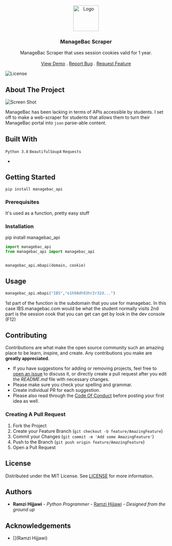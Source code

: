 <br/>
<p align="center">
  <a href="https://github.com/rhijjawi/ManageBac-API">
    <img src="https://s3.imgcdn.dev/UcujO.png" alt="Logo" width="80" height="80">
  </a>

  <h3 align="center">ManageBac Scraper</h3>

  <p align="center">
    ManageBac Scraper that uses session cookies valid for 1 year.
    <br/>
    <br/>
    <a href="https://github.com/rhijjawi/ManageBac-API">View Demo</a>
    .
    <a href="https://github.com/rhijjawi/ManageBac-API/issues">Report Bug</a>
    .
    <a href="https://github.com/rhijjawi/ManageBac-API/issues">Request Feature</a>
  </p>
</p>

![License](https://img.shields.io/github/license/rhijjawi/ManageBac-API) 

## About The Project

![Screen Shot](images/screenshot.png)

ManageBac has been lacking in terms of APIs accessible by students. I set off to make a web-scraper for students that allows them to turn their ManageBac portal into `json` parse-able content.

## Built With

`Python 3.8`
`BeautifulSoup4`
`Requests`

* []()

## Getting Started

`pip install managebac_api`

### Prerequisites

It's used as a function, pretty easy stuff

### Installation

pip install managebac_api
```py
import managebac_api
from managebac_api import managebac_api


managebac_api.mbapi(domain, cookie)
```

## Usage

```py
managebac_api.mbapi("IBS","o1h98dh93hr2r32d...")
```
1st part of the function is the subdomain that you use for managebac. In this case IBS.managebac.com would be what the student normally visits
2nd part is the session cook that you can get can get by look in the dev console (F12)

## Contributing

Contributions are what make the open source community such an amazing place to be learn, inspire, and create. Any contributions you make are **greatly appreciated**.
* If you have suggestions for adding or removing projects, feel free to [open an issue](https://github.com/rhijjawi/ManageBac-API/issues/new) to discuss it, or directly create a pull request after you edit the *README.md* file with necessary changes.
* Please make sure you check your spelling and grammar.
* Create individual PR for each suggestion.
* Please also read through the [Code Of Conduct](https://github.com/rhijjawi/ManageBac-API/blob/main/CODE_OF_CONDUCT.md) before posting your first idea as well.

### Creating A Pull Request

1. Fork the Project
2. Create your Feature Branch (`git checkout -b feature/AmazingFeature`)
3. Commit your Changes (`git commit -m 'Add some AmazingFeature'`)
4. Push to the Branch (`git push origin feature/AmazingFeature`)
5. Open a Pull Request

## License

Distributed under the MIT License. See [LICENSE](https://github.com/rhijjawi/ManageBac-API/blob/main/LICENSE.md) for more information.

## Authors

* **Ramzi Hijjawi** - *Python Programmer* - [Ramzi Hijjawi](https://github.com/rhijjawi/) - *Designed from the ground up*

## Acknowledgements

* [](Ramzi Hijjawi)

